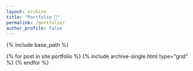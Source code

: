 ```yaml
---
layout: archive
title: "Portfolio 💼"
permalink: /portfolio/
author_profile: false
---
```


{% include base_path %}

<div class="grid__wrapper">
  {% for post in site.portfolio %}
    {% include archive-single.html type="grid" %}
  {% endfor %}
</div>

<!-- <div class="grid__wrapper behance_projects">
</div> -->